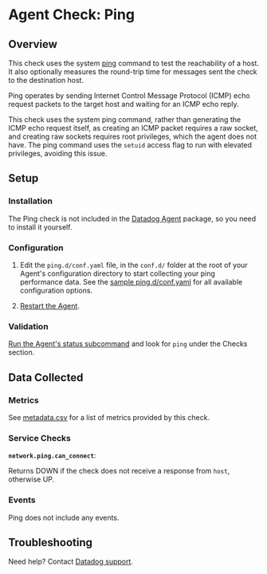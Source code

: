 # Agent Check: Ping

## Overview

This check uses the system [ping][1] command to test the reachability of a host.
It also optionally measures the round-trip time for messages sent the check to the
destination host.

Ping operates by sending Internet Control Message Protocol (ICMP) echo request packets
to the target host and waiting for an ICMP echo reply.

This check uses the system ping command, rather than generating the ICMP echo request
itself, as creating an ICMP packet requires a raw socket, and creating raw sockets
requires root privileges, which the agent does not have. The ping command uses the
`setuid` access flag to run with elevated privileges, avoiding this issue.

## Setup

### Installation

The Ping check is not included in the [Datadog Agent][2] package, so you need to
install it yourself.

### Configuration

1. Edit the `ping.d/conf.yaml` file, in the `conf.d/` folder at the root of your
   Agent's configuration directory to start collecting your ping performance data.
   See the [sample ping.d/conf.yaml][2] for all available configuration options.

2. [Restart the Agent][3].

### Validation

[Run the Agent's status subcommand][4] and look for `ping` under the Checks section.

## Data Collected

### Metrics

See [metadata.csv][6] for a list of metrics provided by this check.

### Service Checks

**`network.ping.can_connect`**:

Returns DOWN if the check does not receive a response from `host`, otherwise UP.

### Events

Ping does not include any events.

## Troubleshooting

Need help? Contact [Datadog support][5].

[1]: https://en.wikipedia.org/wiki/Ping_(networking_utility)
[2]: https://github.com/DataDog/integrations-core/blob/master/ping/datadog_checks/ping/data/conf.yaml.example
[3]: https://docs.datadoghq.com/agent/faq/agent-commands/#start-stop-restart-the-agent
[4]: https://docs.datadoghq.com/agent/faq/agent-commands/#agent-status-and-information
[5]: https://docs.datadoghq.com/help/
[6]: https://github.com/DataDog/integrations-extras/blob/master/ping/metadata.csv
